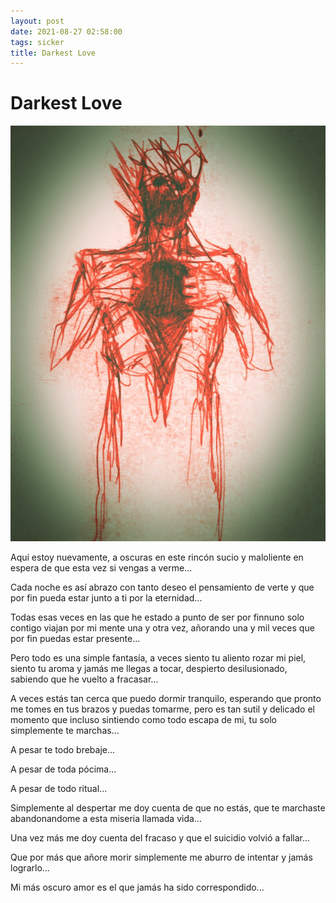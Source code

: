 ```yaml
---
layout: post
date: 2021-08-27 02:58:00
tags: sicker
title: Darkest Love
---
```


# Darkest Love

![darkestlove](/images/post/darkestlove.jpg)

Aquí estoy nuevamente, a oscuras en este rincón sucio y maloliente en espera de que esta vez si vengas a verme...

Cada noche es así abrazo con tanto deseo el pensamiento de verte y que por fin pueda estar junto a ti por la eternidad...

Todas esas veces en las que he estado a punto de ser por finnuno solo contigo viajan por mi mente una y otra vez, añorando una y mil veces que por fin puedas estar presente...

Pero todo es una simple fantasía, a veces siento tu aliento rozar mi piel, siento tu aroma y jamás me llegas a tocar, despierto desilusionado, sabiendo que he vuelto a fracasar...

A veces estás tan cerca que puedo dormir tranquilo, esperando que pronto me tomes en tus brazos y puedas tomarme, pero es tan sutil y delicado el momento que incluso sintiendo como todo escapa de mi, tu solo simplemente te marchas...

A pesar te todo brebaje...

A pesar de toda pócima...

A pesar de todo ritual...

Simplemente al despertar me doy cuenta de que no estás, que te marchaste abandonandome a esta miseria llamada vida...

Una vez más me doy cuenta del fracaso y que el suicidio volvió a fallar...

Que por más que añore morir simplemente me aburro de intentar y jamás lograrlo...

Mi más oscuro amor es el que jamás ha sido correspondido...

